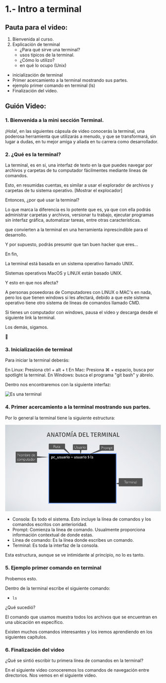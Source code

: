 # 1.- Intro a terminal

## Pauta para el video:

1.	Bienvenida al curso.
2. Explicación de terminal
	-	¿Para qué sirve una terminal?
	-	usos típicos de la terminal.
	-	¿Cómo lo utilizo?
	- 	en qué lo ocupo (Unix)
- inicialización de terminal
- Primer acercamiento a la terminal mostrando sus partes.
- ejemplo primer comando en terminal (ls)
- Finalización del video.

## Guión Video:

### 1.	Bienvenida a la mini sección Terminal.

¡Hola!, en las siguientes cápsula de video conocerás la terminal, una poderosa herramienta que utilizarás a menudo, y que se transformará, sin lugar a dudas, en tu mejor amiga y aliada en tu carrera como desarrollador.

### 2. ¿Qué es la terminal?

La terminal, es en si, una interfaz de texto en la que puedes navegar por archivos y carpetas de tu computador fácilmentes mediante líneas de comandos.

Esto, en resumidas cuentas, es similar a usar el explorador de archivos y carpetas de tu sistema operativo. [Mostrar el explocador]

Entonces, ¿por qué usar la terminal?

Lo que marca la diferencia es lo potente que es, ya que con ella podrás administrar carpetas y archivos, versionar tu trabajo, ejecutar programas sin interfaz gráfica, automatizar tareas, entre otras características.

que convierten a la terminal en una herramienta inprescindible para el desarrollo.

Y por supuesto, podrás presumir que tan buen hacker que eres...

En fin,

La terminal está basada en un sistema operativo llamado UNIX.

Sistemas operativos MacOS y LINUX están basado UNIX.

Y esto en que nos afecta?

A personas poseedoras de Computadores con LINUX o MAC's en nada, pero los que tienen windows si les afectará, debido a que este sistema operativo tiene otro sistema de líneas de comandos llamado CMD.

Si tienes un computador con windows, pausa el video y descarga desde el siguiente link la terminal.

Los demás, sigamos.


### 3. Inicialización de terminal

Para iniciar la terminal deberás:

En Linux: Presiona ctrl + alt + t
En Mac: Presiona ⌘ + espacio, busca por spotlight la terminal.
En Windows: busca el programa "git bash" y ábrelo.

Dentro nos encontraremos con la siguiente interfaz:

![Es una terminal](img/terminal.png)

### 4. Primer acercamiento a la terminal mostrando sus partes.

Por lo general la terminal tiene la siguiente estructura:

![Anatomía terminal](img/anatomia-terminal.png)

- Consola: Es todo el sistema. Esto incluye la línea de comandos y los comandos escritos con anterioridad.
- Prompt: Comienza la línea de comando. Usualmente proporciona información contextual de donde estas.
- Línea de comando: Es la línea donde escribes un comando.
- Terminal: Es toda la interfaz de la consola.

Esta estructura, aunque se ve intimidante al principio, no lo es tanto.

### 5. Ejemplo primer comando en terminal

Probemos esto.

Dentro de la terminal escribe el siguiente comando:

- `ls`

¿Qué sucedió?

El comando que usamos muestra todos los archivos que se encuentran en una ubicación en específico.

Existen muchos comandos interesantes y los iremos aprendiendo en los siguientes capítulos.


### 6. Finalización del video

¿Qué se sintió escribir tu primera línea de comandos en la terminal?

En el siguiente video conoceremos los comandos de navegación entre directorios.
Nos vemos en el siguiente video.
